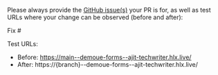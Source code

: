 Please always provide the [GitHub issue(s)](../issues) your PR is for, as well as test URLs where your change can be observed (before and after):

Fix #<gh-issue-id>

Test URLs:
- Before: https://main--demoue-forms--ajit-techwriter.hlx.live/
- After: https://{branch}--demoue-forms--ajit-techwriter.hlx.live/
